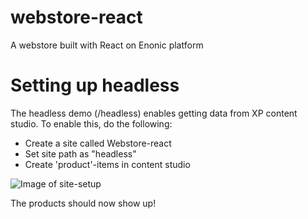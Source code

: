 # webstore-react

A webstore built with React on Enonic platform

# Setting up headless
The headless demo (/headless) enables getting data from XP content studio.
To enable this, do the following: 
* Create a site called Webstore-react 
* Set site path as "headless" 
* Create 'product'-items in content studio

![Image of site-setup](https://i.imgur.com/Uc5B9Zb.png)

The products should now show up!
